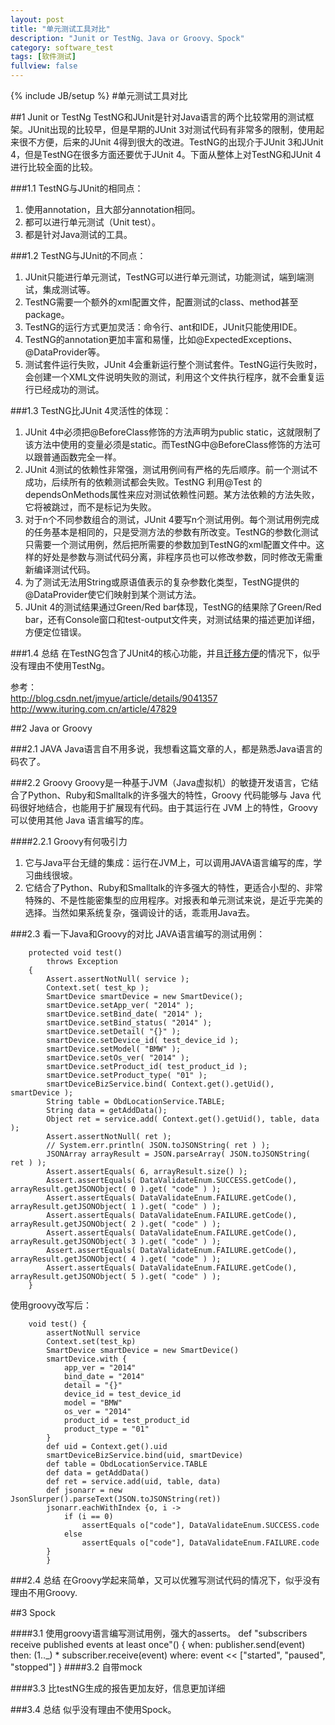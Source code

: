 ```yaml
---
layout: post
title: "单元测试工具对比"
description: "Junit or TestNg、Java or Groovy、Spock"
category: software_test
tags: [软件测试]
fullview: false
---
```


{% include JB/setup %}
#单元测试工具对比

##1 Junit or TestNg
TestNG和JUnit是针对Java语言的两个比较常用的测试框架。JUnit出现的比较早，但是早期的JUnit 3对测试代码有非常多的限制，使用起来很不方便，后来的JUnit 4得到很大的改进。TestNG的出现介于JUnit 3和JUnit 4，但是TestNG在很多方面还要优于JUnit 4。下面从整体上对TestNG和JUnit 4进行比较全面的比较。  
  
###1.1 TestNG与JUnit的相同点：
1. 使用annotation，且大部分annotation相同。
2. 都可以进行单元测试（Unit test）。
3. 都是针对Java测试的工具。

###1.2 TestNG与JUnit的不同点：
1. JUnit只能进行单元测试，TestNG可以进行单元测试，功能测试，端到端测试，集成测试等。
2. TestNG需要一个额外的xml配置文件，配置测试的class、method甚至package。
3. TestNG的运行方式更加灵活：命令行、ant和IDE，JUnit只能使用IDE。
4. TestNG的annotation更加丰富和易懂，比如@ExpectedExceptions、@DataProvider等。
5. 测试套件运行失败，JUnit 4会重新运行整个测试套件。TestNG运行失败时，会创建一个XML文件说明失败的测试，利用这个文件执行程序，就不会重复运行已经成功的测试。


###1.3 TestNG比JUnit 4灵活性的体现：
1. JUnit 4中必须把@BeforeClass修饰的方法声明为public static，这就限制了该方法中使用的变量必须是static。而TestNG中@BeforeClass修饰的方法可以跟普通函数完全一样。
2. JUnit 4测试的依赖性非常强，测试用例间有严格的先后顺序。前一个测试不成功，后续所有的依赖测试都会失败。TestNG 利用@Test 的dependsOnMethods属性来应对测试依赖性问题。某方法依赖的方法失败，它将被跳过，而不是标记为失败。
3. 对于n个不同参数组合的测试，JUnit 4要写n个测试用例。每个测试用例完成的任务基本是相同的，只是受测方法的参数有所改变。TestNG的参数化测试只需要一个测试用例，然后把所需要的参数加到TestNG的xml配置文件中。这样的好处是参数与测试代码分离，非程序员也可以修改参数，同时修改无需重新编译测试代码。
4. 为了测试无法用String或原语值表示的复杂参数化类型，TestNG提供的@DataProvider使它们映射到某个测试方法。
5. JUnit 4的测试结果通过Green/Red bar体现，TestNG的结果除了Green/Red bar，还有Console窗口和test-output文件夹，对测试结果的描述更加详细，方便定位错误。

###1.4 总结
在TestNG包含了JUnit4的核心功能，并且[迁移方便](http://blog.csdn.net/jmyue/article/details/9245947)的情况下，似乎没有理由不使用TestNg。


参考：    
<http://blog.csdn.net/jmyue/article/details/9041357>    
<http://www.ituring.com.cn/article/47829>

##2 Java or Groovy

###2.1 JAVA
Java语言自不用多说，我想看这篇文章的人，都是熟悉Java语言的码农了。

###2.2 Groovy
Groovy是一种基于JVM（Java虚拟机）的敏捷开发语言，它结合了Python、Ruby和Smalltalk的许多强大的特性，Groovy 代码能够与 Java 代码很好地结合，也能用于扩展现有代码。由于其运行在 JVM 上的特性，Groovy 可以使用其他 Java 语言编写的库。

####2.2.1 Groovy有何吸引力
1. 它与Java平台无缝的集成：运行在JVM上，可以调用JAVA语言编写的库，学习曲线很坡。
2. 它结合了Python、Ruby和Smalltalk的许多强大的特性，更适合小型的、非常特殊的、不是性能密集型的应用程序。对报表和单元测试来说，是近乎完美的选择。当然如果系统复杂，强调设计的话，乖乖用Java去。

###2.3 看一下Java和Groovy的对比
JAVA语言编写的测试用例：

        protected void test()
            throws Exception
        {
            Assert.assertNotNull( service );
            Context.set( test_kp );
            SmartDevice smartDevice = new SmartDevice();
            smartDevice.setApp_ver( "2014" );
            smartDevice.setBind_date( "2014" );
            smartDevice.setBind_status( "2014" );
            smartDevice.setDetail( "{}" );
            smartDevice.setDevice_id( test_device_id );
            smartDevice.setModel( "BMW" );
            smartDevice.setOs_ver( "2014" );
            smartDevice.setProduct_id( test_product_id );
            smartDevice.setProduct_type( "01" );
            smartDeviceBizService.bind( Context.get().getUid(), smartDevice );
            String table = ObdLocationService.TABLE;
            String data = getAddData();
            Object ret = service.add( Context.get().getUid(), table, data );
            Assert.assertNotNull( ret );
            // System.err.println( JSON.toJSONString( ret ) );
            JSONArray arrayResult = JSON.parseArray( JSON.toJSONString( ret ) );
            Assert.assertEquals( 6, arrayResult.size() );
            Assert.assertEquals( DataValidateEnum.SUCCESS.getCode(), arrayResult.getJSONObject( 0 ).get( "code" ) );
            Assert.assertEquals( DataValidateEnum.FAILURE.getCode(), arrayResult.getJSONObject( 1 ).get( "code" ) );
            Assert.assertEquals( DataValidateEnum.FAILURE.getCode(), arrayResult.getJSONObject( 2 ).get( "code" ) );
            Assert.assertEquals( DataValidateEnum.FAILURE.getCode(), arrayResult.getJSONObject( 3 ).get( "code" ) );
            Assert.assertEquals( DataValidateEnum.FAILURE.getCode(), arrayResult.getJSONObject( 4 ).get( "code" ) );
            Assert.assertEquals( DataValidateEnum.FAILURE.getCode(), arrayResult.getJSONObject( 5 ).get( "code" ) );
        }

使用groovy改写后：

        void test() {
            assertNotNull service
            Context.set(test_kp)
            SmartDevice smartDevice = new SmartDevice()
            smartDevice.with {
                app_ver = "2014"
                bind_date = "2014"
                detail = "{}"
                device_id = test_device_id
                model = "BMW"
                os_ver = "2014"
                product_id = test_product_id
                product_type = "01"
            }
            def uid = Context.get().uid
            smartDeviceBizService.bind(uid, smartDevice)
            def table = ObdLocationService.TABLE
            def data = getAddData()
            def ret = service.add(uid, table, data)
            def jsonarr = new JsonSlurper().parseText(JSON.toJSONString(ret))
            jsonarr.eachWithIndex {o, i ->
                if (i == 0)
                    assertEquals o["code"], DataValidateEnum.SUCCESS.code
                else
                    assertEquals o["code"], DataValidateEnum.FAILURE.code
            }
			}
			
###2.4 总结
在Groovy学起来简单，又可以优雅写测试代码的情况下，似乎没有理由不用Groovy.

##3 Spock

####3.1 使用groovy语言编写测试用例，强大的asserts。
    def "subscribers receive published events at least once"() {
        when: publisher.send(event)
        then: (1.._) * subscriber.receive(event)
        where: event << ["started", "paused", "stopped"]
    }
####3.2 自带mock

####3.3 比testNG生成的报告更加友好，信息更加详细

###3.4 总结
似乎没有理由不使用Spock。
